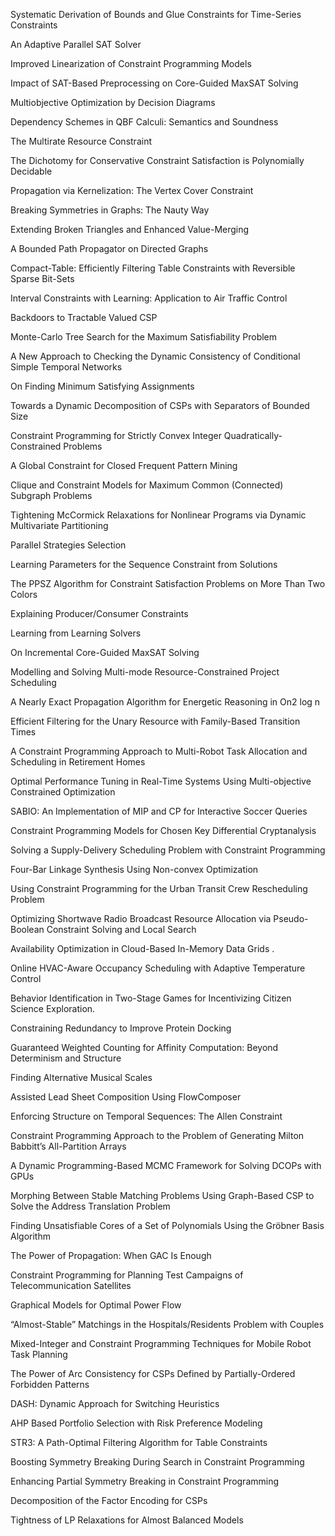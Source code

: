 Systematic Derivation of Bounds and Glue Constraints for Time-Series Constraints

An Adaptive Parallel SAT Solver

Improved Linearization of Constraint Programming Models

Impact of SAT-Based Preprocessing on Core-Guided MaxSAT Solving

Multiobjective Optimization by Decision Diagrams

Dependency Schemes in QBF Calculi: Semantics and Soundness

The Multirate Resource Constraint

The Dichotomy for Conservative Constraint Satisfaction is Polynomially Decidable

Propagation via Kernelization: The Vertex Cover Constraint

Breaking Symmetries in Graphs: The Nauty Way

Extending Broken Triangles and Enhanced Value-Merging

A Bounded Path Propagator on Directed Graphs

Compact-Table: Efficiently Filtering Table Constraints with Reversible Sparse Bit-Sets

Interval Constraints with Learning: Application to Air Traffic Control

Backdoors to Tractable Valued CSP

Monte-Carlo Tree Search for the Maximum Satisfiability Problem

A New Approach to Checking the Dynamic Consistency of Conditional Simple Temporal Networks

On Finding Minimum Satisfying Assignments

Towards a Dynamic Decomposition of CSPs with Separators of Bounded Size

Constraint Programming for Strictly Convex Integer Quadratically-Constrained Problems

A Global Constraint for Closed Frequent Pattern Mining

Clique and Constraint Models for Maximum Common (Connected) Subgraph Problems

Tightening McCormick Relaxations for Nonlinear Programs via Dynamic Multivariate Partitioning

Parallel Strategies Selection

Learning Parameters for the Sequence Constraint from Solutions

The PPSZ Algorithm for Constraint Satisfaction Problems on More Than Two Colors

Explaining Producer/Consumer Constraints

Learning from Learning Solvers

On Incremental Core-Guided MaxSAT Solving

Modelling and Solving Multi-mode Resource-Constrained Project Scheduling

A Nearly Exact Propagation Algorithm for Energetic Reasoning in On2 log n

Efficient Filtering for the Unary Resource with Family-Based Transition Times

A Constraint Programming Approach to Multi-Robot Task Allocation and Scheduling in Retirement Homes

Optimal Performance Tuning in Real-Time Systems Using Multi-objective Constrained Optimization

SABIO: An Implementation of MIP and CP for Interactive Soccer Queries

Constraint Programming Models for Chosen Key Differential Cryptanalysis

Solving a Supply-Delivery Scheduling Problem with Constraint Programming

Four-Bar Linkage Synthesis Using Non-convex Optimization

Using Constraint Programming for the Urban Transit Crew Rescheduling Problem

Optimizing Shortwave Radio Broadcast Resource Allocation via Pseudo-Boolean Constraint Solving and Local Search

Availability Optimization in Cloud-Based In-Memory Data Grids .

Online HVAC-Aware Occupancy Scheduling with Adaptive Temperature Control

Behavior Identification in Two-Stage Games for Incentivizing Citizen Science Exploration.

Constraining Redundancy to Improve Protein Docking

Guaranteed Weighted Counting for Affinity Computation: Beyond Determinism and Structure

Finding Alternative Musical Scales

Assisted Lead Sheet Composition Using FlowComposer

Enforcing Structure on Temporal Sequences: The Allen Constraint

Constraint Programming Approach to the Problem of Generating Milton Babbitt’s All-Partition Arrays

A Dynamic Programming-Based MCMC Framework for Solving DCOPs with GPUs

Morphing Between Stable Matching Problems Using Graph-Based CSP to Solve the Address Translation Problem

Finding Unsatisfiable Cores of a Set of Polynomials Using the Gröbner Basis Algorithm

The Power of Propagation: When GAC Is Enough

Constraint Programming for Planning Test Campaigns of Telecommunication Satellites

Graphical Models for Optimal Power Flow

“Almost-Stable” Matchings in the Hospitals/Residents Problem with Couples

Mixed-Integer and Constraint Programming Techniques for Mobile Robot Task Planning

The Power of Arc Consistency for CSPs Defined by Partially-Ordered Forbidden Patterns

DASH: Dynamic Approach for Switching Heuristics

AHP Based Portfolio Selection with Risk Preference Modeling

STR3: A Path-Optimal Filtering Algorithm for Table Constraints

Boosting Symmetry Breaking During Search in Constraint Programming

Enhancing Partial Symmetry Breaking in Constraint Programming

Decomposition of the Factor Encoding for CSPs

Tightness of LP Relaxations for Almost Balanced Models
